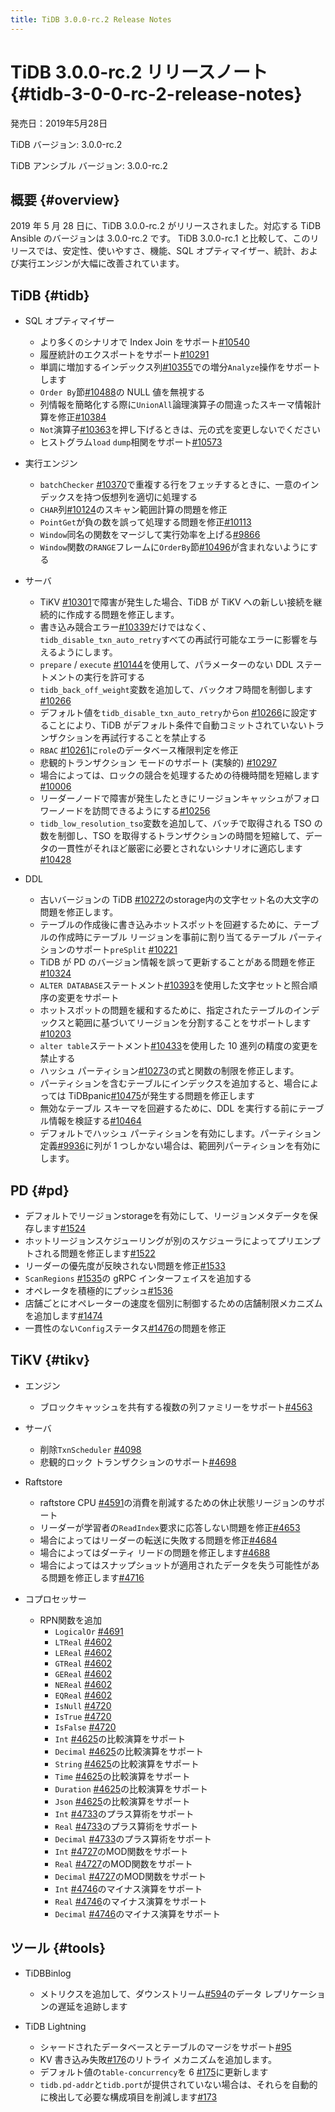 ```yaml
---
title: TiDB 3.0.0-rc.2 Release Notes
---
```


# TiDB 3.0.0-rc.2 リリースノート {#tidb-3-0-0-rc-2-release-notes}

発売日：2019年5月28日

TiDB バージョン: 3.0.0-rc.2

TiDB アンシブル バージョン: 3.0.0-rc.2

## 概要 {#overview}

2019 年 5 月 28 日に、TiDB 3.0.0-rc.2 がリリースされました。対応する TiDB Ansible のバージョンは 3.0.0-rc.2 です。 TiDB 3.0.0-rc.1 と比較して、このリリースでは、安定性、使いやすさ、機能、SQL オプティマイザー、統計、および実行エンジンが大幅に改善されています。

## TiDB {#tidb}

-   SQL オプティマイザー
    -   より多くのシナリオで Index Join をサポート[#10540](https://github.com/pingcap/tidb/pull/10540)
    -   履歴統計のエクスポートをサポート[#10291](https://github.com/pingcap/tidb/pull/10291)
    -   単調に増加するインデックス列[#10355](https://github.com/pingcap/tidb/pull/10355)での増分`Analyze`操作をサポートします
    -   `Order By`節[#10488](https://github.com/pingcap/tidb/pull/10488)の NULL 値を無視する
    -   列情報を簡略化する際に`UnionAll`論理演算子の間違ったスキーマ情報計算を修正[#10384](https://github.com/pingcap/tidb/pull/10384)
    -   `Not`演算子[#10363](https://github.com/pingcap/tidb/pull/10363/files)を押し下げるときは、元の式を変更しないでください
    -   ヒストグラム`load` `dump`相関をサポート[#10573](https://github.com/pingcap/tidb/pull/10573)

-   実行エンジン
    -   `batchChecker` [#10370](https://github.com/pingcap/tidb/pull/10370)で重複する行をフェッチするときに、一意のインデックスを持つ仮想列を適切に処理する
    -   `CHAR`列[#10124](https://github.com/pingcap/tidb/pull/10124)のスキャン範囲計算の問題を修正
    -   `PointGet`が負の数を誤って処理する問題を修正[#10113](https://github.com/pingcap/tidb/pull/10113)
    -   `Window`同名の関数をマージして実行効率を上げる[#9866](https://github.com/pingcap/tidb/pull/9866)
    -   `Window`関数の`RANGE`フレームに`OrderBy`節[#10496](https://github.com/pingcap/tidb/pull/10496)が含まれないようにする

-   サーバ
    -   TiKV [#10301](https://github.com/pingcap/tidb/pull/10301)で障害が発生した場合、TiDB が TiKV への新しい接続を継続的に作成する問題を修正します。
    -   書き込み競合エラー[#10339](https://github.com/pingcap/tidb/pull/10339)だけではなく、 `tidb_disable_txn_auto_retry`すべての再試行可能なエラーに影響を与えるようにします。
    -   `prepare` / `execute` [#10144](https://github.com/pingcap/tidb/pull/10144)を使用して、パラメーターのない DDL ステートメントの実行を許可する
    -   `tidb_back_off_weight`変数を追加して、バックオフ時間を制御します[#10266](https://github.com/pingcap/tidb/pull/10266)
    -   デフォルト値を`tidb_disable_txn_auto_retry`から`on` [#10266](https://github.com/pingcap/tidb/pull/10266)に設定することにより、TiDB がデフォルト条件で自動コミットされていないトランザクションを再試行することを禁止する
    -   `RBAC` [#10261](https://github.com/pingcap/tidb/pull/10261)に`role`のデータベース権限判定を修正
    -   悲観的トランザクション モードのサポート (実験的) [#10297](https://github.com/pingcap/tidb/pull/10297)
    -   場合によっては、ロックの競合を処理するための待機時間を短縮します[#10006](https://github.com/pingcap/tidb/pull/10006)
    -   リーダーノードで障害が発生したときにリージョンキャッシュがフォロワーノードを訪問できるようにする[#10256](https://github.com/pingcap/tidb/pull/10256)
    -   `tidb_low_resolution_tso`変数を追加して、バッチで取得される TSO の数を制御し、TSO を取得するトランザクションの時間を短縮して、データの一貫性がそれほど厳密に必要とされないシナリオに適応します[#10428](https://github.com/pingcap/tidb/pull/10428)

-   DDL
    -   古いバージョンの TiDB [#10272](https://github.com/pingcap/tidb/pull/10272)のstorage内の文字セット名の大文字の問題を修正します。
    -   テーブルの作成後に書き込みホットスポットを回避するために、テーブルの作成時にテーブル リージョンを事前に割り当てるテーブル パーティションのサポート`preSplit` [#10221](https://github.com/pingcap/tidb/pull/10221)
    -   TiDB が PD のバージョン情報を誤って更新することがある問題を修正[#10324](https://github.com/pingcap/tidb/pull/10324)
    -   `ALTER DATABASE`ステートメント[#10393](https://github.com/pingcap/tidb/pull/10393)を使用した文字セットと照合順序の変更をサポート
    -   ホットスポットの問題を緩和するために、指定されたテーブルのインデックスと範囲に基づいてリージョンを分割することをサポートします[#10203](https://github.com/pingcap/tidb/pull/10203)
    -   `alter table`ステートメント[#10433](https://github.com/pingcap/tidb/pull/10433)を使用した 10 進列の精度の変更を禁止する
    -   ハッシュ パーティション[#10273](https://github.com/pingcap/tidb/pull/10273)の式と関数の制限を修正します。
    -   パーティションを含むテーブルにインデックスを追加すると、場合によっては TiDBpanic[#10475](https://github.com/pingcap/tidb/pull/10475)が発生する問題を修正します
    -   無効なテーブル スキーマを回避するために、DDL を実行する前にテーブル情報を検証する[#10464](https://github.com/pingcap/tidb/pull/10464)
    -   デフォルトでハッシュ パーティションを有効にします。パーティション定義[#9936](https://github.com/pingcap/tidb/pull/9936)に列が 1 つしかない場合は、範囲列パーティションを有効にします。

## PD {#pd}

-   デフォルトでリージョンstorageを有効にして、リージョンメタデータを保存します[#1524](https://github.com/pingcap/pd/pull/1524)
-   ホットリージョンスケジューリングが別のスケジューラによってプリエンプトされる問題を修正します[#1522](https://github.com/pingcap/pd/pull/1522)
-   リーダーの優先度が反映されない問題を修正[#1533](https://github.com/pingcap/pd/pull/1533)
-   `ScanRegions` [#1535](https://github.com/pingcap/pd/pull/1535)の gRPC インターフェイスを追加する
-   オペレータを積極的にプッシュ[#1536](https://github.com/pingcap/pd/pull/1536)
-   店舗ごとにオペレーターの速度を個別に制御するための店舗制限メカニズムを追加します[#1474](https://github.com/pingcap/pd/pull/1474)
-   一貫性のない`Config`ステータス[#1476](https://github.com/pingcap/pd/pull/1476)の問題を修正

## TiKV {#tikv}

-   エンジン
    -   ブロックキャッシュを共有する複数の列ファミリーをサポート[#4563](https://github.com/tikv/tikv/pull/4563)

-   サーバ
    -   削除`TxnScheduler` [#4098](https://github.com/tikv/tikv/pull/4098)
    -   悲観的ロック トランザクションのサポート[#4698](https://github.com/tikv/tikv/pull/4698)

-   Raftstore
    -   raftstore CPU [#4591](https://github.com/tikv/tikv/pull/4591)の消費を削減するための休止状態リージョンのサポート
    -   リーダーが学習者の`ReadIndex`要求に応答しない問題を修正[#4653](https://github.com/tikv/tikv/pull/4653)
    -   場合によってはリーダーの転送に失敗する問題を修正[#4684](https://github.com/tikv/tikv/pull/4684)
    -   場合によってはダーティ リードの問題を修正します[#4688](https://github.com/tikv/tikv/pull/4688)
    -   場合によってはスナップショットが適用されたデータを失う可能性がある問題を修正します[#4716](https://github.com/tikv/tikv/pull/4716)

-   コプロセッサー
    -   RPN関数を追加
        -   `LogicalOr` [#4691](https://github.com/tikv/tikv/pull/4601)
        -   `LTReal` [#4602](https://github.com/tikv/tikv/pull/4602)
        -   `LEReal` [#4602](https://github.com/tikv/tikv/pull/4602)
        -   `GTReal` [#4602](https://github.com/tikv/tikv/pull/4602)
        -   `GEReal` [#4602](https://github.com/tikv/tikv/pull/4602)
        -   `NEReal` [#4602](https://github.com/tikv/tikv/pull/4602)
        -   `EQReal` [#4602](https://github.com/tikv/tikv/pull/4602)
        -   `IsNull` [#4720](https://github.com/tikv/tikv/pull/4720)
        -   `IsTrue` [#4720](https://github.com/tikv/tikv/pull/4720)
        -   `IsFalse` [#4720](https://github.com/tikv/tikv/pull/4720)
        -   `Int` [#4625](https://github.com/tikv/tikv/pull/4625)の比較演算をサポート
        -   `Decimal` [#4625](https://github.com/tikv/tikv/pull/4625)の比較演算をサポート
        -   `String` [#4625](https://github.com/tikv/tikv/pull/4625)の比較演算をサポート
        -   `Time` [#4625](https://github.com/tikv/tikv/pull/4625)の比較演算をサポート
        -   `Duration` [#4625](https://github.com/tikv/tikv/pull/4625)の比較演算をサポート
        -   `Json` [#4625](https://github.com/tikv/tikv/pull/4625)の比較演算をサポート
        -   `Int` [#4733](https://github.com/tikv/tikv/pull/4733)のプラス算術をサポート
        -   `Real` [#4733](https://github.com/tikv/tikv/pull/4733)のプラス算術をサポート
        -   `Decimal` [#4733](https://github.com/tikv/tikv/pull/4733)のプラス算術をサポート
        -   `Int` [#4727](https://github.com/tikv/tikv/pull/4727)のMOD関数をサポート
        -   `Real` [#4727](https://github.com/tikv/tikv/pull/4727)のMOD関数をサポート
        -   `Decimal` [#4727](https://github.com/tikv/tikv/pull/4727)のMOD関数をサポート
        -   `Int` [#4746](https://github.com/tikv/tikv/pull/4746)のマイナス演算をサポート
        -   `Real` [#4746](https://github.com/tikv/tikv/pull/4746)のマイナス演算をサポート
        -   `Decimal` [#4746](https://github.com/tikv/tikv/pull/4746)のマイナス演算をサポート

## ツール {#tools}

-   TiDBBinlog
    -   メトリクスを追加して、ダウンストリーム[#594](https://github.com/pingcap/tidb-binlog/pull/594)のデータ レプリケーションの遅延を追跡します

-   TiDB Lightning

    -   シャードされたデータベースとテーブルのマージをサポート[#95](https://github.com/pingcap/tidb-lightning/pull/95)
    -   KV 書き込み失敗[#176](https://github.com/pingcap/tidb-lightning/pull/176)のリトライ メカニズムを追加します。
    -   デフォルト値の`table-concurrency`を 6 [#175](https://github.com/pingcap/tidb-lightning/pull/175)に更新します
    -   `tidb.pd-addr`と`tidb.port`が提供されていない場合は、それらを自動的に検出して必要な構成項目を削減します[#173](https://github.com/pingcap/tidb-lightning/pull/173)
